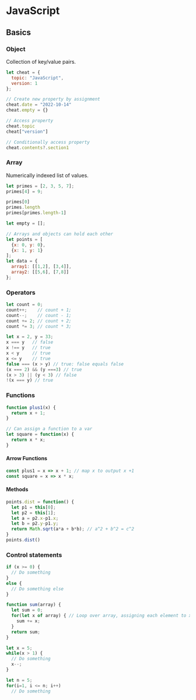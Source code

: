 # JavaScript

## Basics

### Object

Collection of key/value pairs.

```js
let cheat = {
  topic: "JavaScript",
  version: 1
};

// Create new property by assignment
cheat.date = "2022-10-14"
cheat.empty = {}

// Access property
cheat.topic
cheat["version"]

// Conditionally access property
cheat.contents?.section1
```

### Array

Numerically indexed list of values.

```js
let primes = [2, 3, 5, 7];
primes[4] = 9;

primes[0]
primes.length
primes[primes.length-1]

let empty = [];

// Arrays and objects can hold each other
let points = [
  {x: 0, y: 0},
  {x: 1, y: 1}
];
let data = {
  array1: [[1,2], [3,4]],
  array2: [[5,6], [7,8]]
};
```

### Operators

```js
let count = 0;
count++;    // count + 1;
count--;    // count - 1;
count += 2; // count + 2;
count *= 3; // count * 3;

let x = 2, y = 33;
x === y   // false
x !== y   // true
x < y     // true
x <= y    // true
false === (x > y) // true: false equals false
(x === 2) && (y ===3) // true
(x > 3) || (y < 3) // false
!(x === y) // true
```

### Functions

```js
function plus1(x) {
  return x + 1;
}

// Can assign a function to a var
let square = function(x) {
  return x * x;
}
```

#### Arrow Functions

```js
const plus1 = x => x + 1; // map x to output x +1
const square = x => x * x;
```

#### Methods

```js
points.dist = function() {
  let p1 = this[0];
  let p2 = this[1];
  let a = p2.x-p1.x;
  let b = p2.y-p1.y;
  return Math.sqrt(a*a + b*b); // a^2 + b^2 = c^2
}
points.dist()
```

### Control statements

```js
if (x >= 0) {
  // Do something
}
else {
  // Do something else
}

function sum(array) {
  let sum = 0;
  for(let x of array) { // Loop over array, assigning each element to x
    sum += x;
  }
  return sum;
}

let x = 5;
while(x > 1) {
  // Do something
  x--;
}

let n = 5;
for(i=1, i <= n; i++)
  // Do something
```
